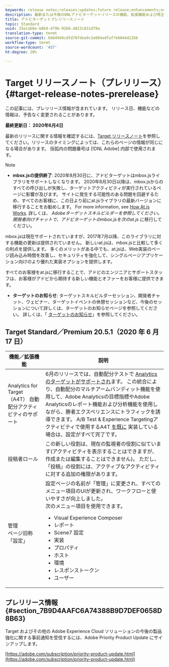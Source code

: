 ```yaml
---
keywords: release notes;releases;updates;future release;enhancements;new features;fixes;updates
description: 最新または今後のDNLアドビターゲットリリースの機能、拡張機能および修正に関する情報を提供するリリースノートです。
title: アドビターゲットプレリリースノート
topic: Standard
uuid: 35ecabbe-b8b4-479b-9266-4823c831d79a
translation-type: tm+mt
source-git-commit: 68d49d4cdfd76fdea9c1e004adfaf7e6044d22bb
workflow-type: tm+mt
source-wordcount: '457'
ht-degree: 20%

---
```



# Target リリースノート（プレリリース）{#target-release-notes-prerelease}

この記事には、プレリリース情報が含まれています。 リリース日、機能などの情報は、予告なく変更されることがあります。

**最終更新日： 2020年6月4日**

最新のリリースに関する情報を確認するには、[Target リリースノート](release-notes.md)を参照してください。リリースのタイミングによっては、これらのページの情報が同じになる場合があります。 括弧内の問題番号は [!DNL Adobe] 内部で使用されます。

>[!NOTE]
>
>* **mbox.jsの提供終了**: 2020年8月30日に、アドビターゲットはmbox.jsライブラリをサポートしなくなります。 2020年8月30日以降は、mbox.jsからのすべての呼び出しが失敗し、ターゲットアクティビティが実行されているページに影響が及びます。 サイトに発生する可能性のある問題を回避するため、すべてのお客様に、この日より前にat.jsライブラリの最新バージョンに移行することをお勧めします。 For more information, see [How At.js Works](/help/c-implementing-target/c-implementing-target-for-client-side-web/c-how-atjs-works/how-atjs-works.md). 詳しくは、 *Adobeターゲットスキルビルダーを参照してください。 開発者向けチャットで、アドビターゲットのmbox.jsを次のat.js* に移行してください。
   >
   >   
   mbox.jsは現在サポートされていますが、2017年7月以降、このライブラリに対する機能の更新は提供されていません。 新しいat.jsは、mbox.jsと比較して多くの利点を提供します。 多くのメリットがある中でも、at.jsは、Web実装のページ読み込み時間を改善し、セキュリティを強化して、シングルページアプリケーション向けのより優れた実装オプションを提供します。
   >
   >   
   すべてのお客様をat.jsに移行することで、アドビのエンジニアとサポートスタッフは、お客様がアドビから期待する新しい機能とオファーをお客様に提供できます。
   >
   >
* **ターゲットのお知らせ**: ターゲットスキルビルダーセッション、開発者チャット、ウェビナー、ターゲットイベントの休憩セッションなど、今後のセッションについて詳しくは、ターゲットのお知らせページを参照してください。 詳しくは、「 [ターゲットのお知らせ](/help/r-release-notes/target-announcements.md)」を参照してください。


## Target Standard／Premium 20.5.1（2020 年 6 月 17 日）

| 機能／拡張機能 | 説明 |
| --- | --- |
| Analytics for Target（A4T） 自動配分アクティビティのサポート | 6月のリリースでは、自動配分テストで [Analyticsのターゲットがサポートされ](/help/c-integrating-target-with-mac/a4t/a4t.md)ます。 この統合により、自動配分のマルチアームバンディット機能を使用して、Adobe Analyticsの目標指標やAdobe Analyticsのレポート機能および分析機能を使用しながら、勝者エクスペリエンスにトラフィックを誘導できます。 A/B Test &amp; Experience Targetingアクティビティで使用するA4T [を既に](/help/c-integrating-target-with-mac/a4t/a4timplementation.md) 実装している場合は、設定がすべて完了です。 |
| 投稿者ロール | この新しい役割は、現在の監視者の役割に似ています(アクティビティを表示することはできますが、作成または編集することはできません)。 ただし、「投稿」の役割には、アクティブなアクティビティに対する追加の権限があります。 |
| 管理<br>ページ旧称「設定」 | 設定ページの名前が「管理」に変更され、すべてのメニュー項目のUIが更新され、ワークフローと使いやすさが向上しました。<br>次のメニュー項目を使用できます。<ul><li>Visual Experience Composer</li><li>レポート</li><li>Scene7 設定</li><li>実装</li><li>プロパティ</li><li>ホスト</li><li>環境</li><li>レスポンストークン</li><li>ユーザー</li></ul> |

## プレリリース情報 {#section_7B9D4AAFC6A74388B9D7DEF0658D8B63}

Target およびその他の Adobe Experience Cloud ソリューションの今後の製品強化に関する事前通知を受信するには、Adobe Priority Product Update にサインアップします。

[https://adobe.com/subscription/priority-product-update.html](https://adobe.com/subscription/priority-product-update.html)
